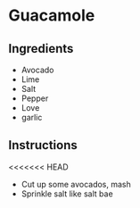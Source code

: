 # Guacamole
## Ingredients
* Avocado
* Lime
* Salt
* Pepper
* Love
* garlic

## Instructions
<<<<<<< HEAD
* Cut up some avocados, mash
* Sprinkle salt like salt bae

